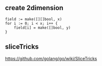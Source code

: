 ## create 2dimension

```
field := make([][]bool, x)
for i := 0; i < x; i++ {
    field[i] = make([]bool, y)
}
```

## sliceTricks
https://github.com/golang/go/wiki/SliceTricks